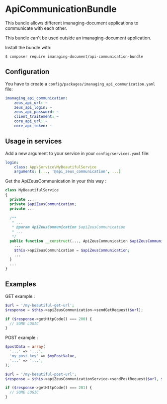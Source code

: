 ApiCommunicationBundle
============

This bundle allows different imanaging-document applications to communicate with each other.

This bundle can't be used outside an imanaging-document application.

Install the bundle with:

```console
$ composer require imanaging-document/api-communication-bundle
```

Configuration
----------------------------------

You have to create a ```config/packages/imanaging_api_communication.yaml``` file:
```yaml
imanaging_api_communication:
    zeus_api_url: ~
    zeus_api_login: ~
    zeus_api_password: ~
    client_traitement: ~
    core_api_url: ~
    core_api_token: ~
```

Usage in services
----------------------------------
Add a new argument to your service in your ```config/services.yaml``` file:
```yaml
login:
    class: App\Service\MyBeautifulService
    arguments: [..., '@api_zeus_communication', ...]
```

Get the ApiZeusCommunication in your this way :
```php
class MyBeautifulService
{
  private ...
  private $apiZeusCommunication;
  private ...
  
  /**
   * ...
   * @param ApiZeusCommunication $apiZeusCommunication
   * ...
   */
  public function __construct(..., ApiZeusCommunication $apiZeusCommunication, ...){
    ...
    $this->apiZeusCommunication = $apiZeusCommunication;
    ...
  }
  ...
}
```

Examples
----------------------------------

GET example :
```php
$url = '/my-beautiful-get-url';
$response = $this->apiZeusCommunication->sendGetRequest($url);

if ($response->getHttpCode() === 200) {
  // SOME LOGIC
}
```

POST example :
```php
$postData = array(
  '...' => '...',
  'my_post_key' => $myPostValue,
  '...' => '...',
);

$url = '/my-beautiful-post-url';
$response = $this->apiZeusCommunicationService->sendPostRequest($url, $postData);

if ($response->getHttpCode() === 201) {
  // SOME LOGIC
}
```